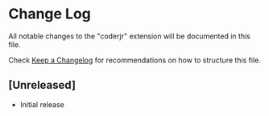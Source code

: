 # Change Log

All notable changes to the "coderjr" extension will be documented in this file.

Check [Keep a Changelog](http://keepachangelog.com/) for recommendations on how to structure this file.

## [Unreleased]

- Initial release